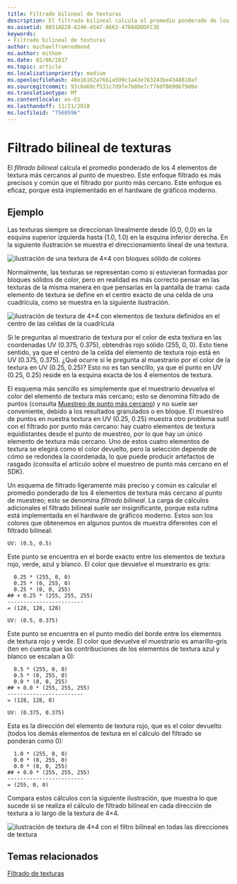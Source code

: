 ```yaml
---
title: Filtrado bilineal de texturas
description: El filtrado bilineal calcula el promedio ponderado de los 4 elementos de textura más cercanos al punto de muestreo.
ms.assetid: 0851AD28-8246-4547-A663-47884DDDFC3E
keywords:
- Filtrado bilineal de texturas
author: michaelfromredmond
ms.author: mithom
ms.date: 02/08/2017
ms.topic: article
ms.localizationpriority: medium
ms.openlocfilehash: 48e16162a76b1a599c1a43e763243be4348810af
ms.sourcegitcommit: 93c0a60cf531c7d9fe7b00e7cf78df86906f9d6e
ms.translationtype: MT
ms.contentlocale: es-ES
ms.lasthandoff: 11/21/2018
ms.locfileid: "7568596"
---
```

# <a name="bilinear-texture-filtering"></a>Filtrado bilineal de texturas


El *filtrado bilineal* calcula el promedio ponderado de los 4 elementos de textura más cercanos al punto de muestreo. Este enfoque filtrado es más precisos y común que el filtrado por punto más cercano. Este enfoque es eficaz, porque está implementado en el hardware de gráficos moderno.


## <a name="span-idexamplespanspan-idexamplespanspan-idexamplespanexample"></a><span id="Example"></span><span id="example"></span><span id="EXAMPLE"></span>Ejemplo


Las texturas siempre se direccionan linealmente desde (0,0, 0,0) en la esquina superior izquierda hasta (1.0, 1.0) en la esquina inferior derecha. En la siguiente ilustración se muestra el direccionamiento lineal de una textura.

![ilustración de una textura de 4×4 con bloques sólido de colores](images/bilinear-fig7a.png)

Normalmente, las texturas se representan como si estuvieran formadas por bloques sólidos de color, pero en realidad es más correcto pensar en las texturas de la misma manera en que pensarías en la pantalla de trama: cada elemento de textura se define en el centro exacto de una celda de una cuadrícula, como se muestra en la siguiente ilustración.

![ilustración de textura de 4×4 con elementos de textura definidos en el centro de las celdas de la cuadrícula](images/bilinear-fig7b.png)

Si le preguntas al muestrario de textura por el color de esta textura en las coordenadas UV (0.375, 0.375), obtendrás rojo sólido (255, 0, 0). Esto tiene sentido, ya que el centro de la celda del elemento de textura rojo está en UV (0.375, 0.375). ¿Qué ocurre si le pregunta al muestrario por el color de la textura en UV (0.25, 0.25)? Esto no es tan sencillo, ya que el punto en UV (0.25, 0.25) reside en la esquina exacta de los 4 elementos de textura.

El esquema más sencillo es simplemente que el muestrario devuelva el color del elemento de textura más cercano; esto se denomina filtrado de puntos (consulta [Muestreo de punto más cercano](nearest-point-sampling.md)) y no suele ser conveniente, debido a los resultados granulados o en bloque. El muestreo de puntos en nuestra textura en UV (0.25, 0.25) muestra otro problema sutil con el filtrado por punto más cercano: hay cuatro elementos de textura equidistantes desde el punto de muestreo, por lo que hay un único elemento de textura más cercano. Uno de estos cuatro elementos de textura se elegirá como el color devuelto, pero la selección depende de cómo se redondea la coordenada, lo que puede producir artefactos de rasgado (consulta el artículo sobre el muestreo de punto más cercano en el SDK).

Un esquema de filtrado ligeramente más preciso y común es calcular el promedio ponderado de los 4 elementos de textura más cercano al punto de muestreo; esto se denomina *filtrado bilineal*. La carga de cálculos adicionales el filtrado bilineal suele ser insignificante, porque esta rutina está implementada en el hardware de gráficos moderno. Estos son los colores que obtenemos en algunos puntos de muestra diferentes con el filtrado bilineal:

```
UV: (0.5, 0.5)
```

Este punto se encuentra en el borde exacto entre los elementos de textura rojo, verde, azul y blanco. El color que devuelve el muestrario es gris:

```
  0.25 * (255, 0, 0)
  0.25 * (0, 255, 0) 
  0.25 * (0, 0, 255) 
## + 0.25 * (255, 255, 255) 
------------------------
= (128, 128, 128)
```

```
UV: (0.5, 0.375)
```

Este punto se encuentra en el punto medio del borde entre los elementos de textura rojo y verde. El color que devuelve el muestrario es amarillo-gris (ten en cuenta que las contribuciones de los elementos de textura azul y blanco se escalan a 0):

```
  0.5 * (255, 0, 0)
  0.5 * (0, 255, 0) 
  0.0 * (0, 0, 255) 
## + 0.0 * (255, 255, 255) 
------------------------
= (128, 128, 0)
```

```
UV: (0.375, 0.375)
```

Esta es la dirección del elemento de textura rojo, que es el color devuelto (todos los demás elementos de textura en el cálculo del filtrado se ponderan como 0):

```
  1.0 * (255, 0, 0)
  0.0 * (0, 255, 0) 
  0.0 * (0, 0, 255) 
## + 0.0 * (255, 255, 255) 
------------------------
= (255, 0, 0)
```

Compara estos cálculos con la siguiente ilustración, que muestra lo que sucede si se realiza el cálculo de filtrado bilineal en cada dirección de textura a lo largo de la textura de 4×4.

![ilustración de textura de 4×4 con el filtro bilineal en todas las direcciones de textura](images/bilinear-fig7c.jpg)

## <a name="span-idrelated-topicsspanrelated-topics"></a><span id="related-topics"></span>Temas relacionados


[Filtrado de texturas](texture-filtering.md)

 

 




